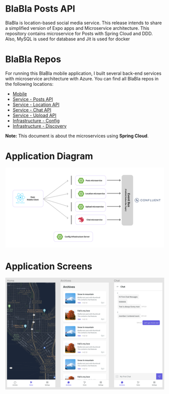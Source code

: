 # BlaBla Posts API

BlaBla is location-based social media service. This release intends to share a simplified version of Expo apps and Microservice architecture. This repository contains microservice for Posts with Spring Cloud and DDD. Also, MySQL is used for database and Jit is used for docker

# BlaBla Repos

For running this BlaBla mobile application, I built several back-end services with microservice architecture with Azure. You
can find all BlaBla repos in the following locations:

- [Mobile](https://github.com/JaeWangL/blabla-mobile)
- [Service - Posts API](https://github.com/JaeWangL/blabla-api-posts)
- [Service - Location API](https://github.com/JaeWangL/blabla-api-location)
- [Service - Chat API](https://github.com/JaeWangL/blabla-api-chat)
- [Service - Upload API](https://github.com/JaeWangL/blabla-api-upload)
- [Infrastructure - Config](https://github.com/JaeWangL/blabla-infra-config)
- [Infrastructure - Discovery](https://github.com/JaeWangL/blabla-infra-discovery)

**Note:** This document is about the microservices using **Spring Cloud**.

# Application Diagram

<p align="center">
<img src="Documents/Images/Diagram.png"/>
</p>

# Application Screens

<p align="center">
<img src="Documents/Images/Screens.png"/>
</p>
